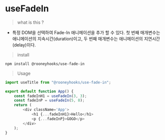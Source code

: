 # useFadeIn

> what is this ?

-   특정 DOM을 선택하여 Fade-In 애니메이션을 추가 할 수 있다. 첫 번째 매개변수는 애니메이션의 지속시간(duration)이고, 두 번째 매개변수는 애니메이션의 지연시간(delay)이다.

> install

```bash
npm install @rooneyhooks/use-fade-in
```

> Usage

```javascript
import useTitle from "@rooneyhooks/use-fade-in";

export default function App() {
    const fadeInH1 = useFadeIn(3, 3);
    const fadeInP = useFadeIn(5, 8);
    return (
        <div className='App'>
            <h1 {...fadeInH1}>Hello</h1>
            <p {...fadeInP}>GOGO</p>
        </div>
    );
}
```
